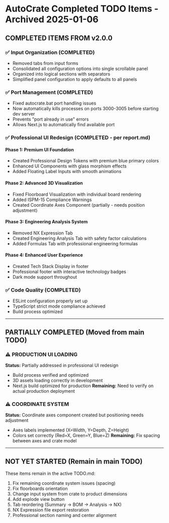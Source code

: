 # AutoCrate Completed TODO Items - Archived 2025-01-06

## COMPLETED ITEMS FROM v2.0.0

### ✅ Input Organization (COMPLETED)
- Removed tabs from input forms
- Consolidated all configuration options into single scrollable panel
- Organized into logical sections with separators
- Simplified panel configuration to apply defaults to all panels

### ✅ Port Management (COMPLETED)
- Fixed autocrate.bat port handling issues
- Now automatically kills processes on ports 3000-3005 before starting dev server
- Prevents "port already in use" errors
- Allows Next.js to automatically find available port

### ✅ Professional UI Redesign (COMPLETED - per report.md)

#### Phase 1: Premium UI Foundation
- Created Professional Design Tokens with premium blue primary colors
- Enhanced UI Components with glass morphism effects
- Added Floating Label Inputs with smooth animations

#### Phase 2: Advanced 3D Visualization
- Fixed Floorboard Visualization with individual board rendering
- Added ISPM-15 Compliance Warnings
- Created Coordinate Axes Component (partially - needs position adjustment)

#### Phase 3: Engineering Analysis System
- Removed NX Expression Tab
- Created Engineering Analysis Tab with safety factor calculations
- Added Formulas Tab with professional engineering formulas

#### Phase 4: Enhanced User Experience
- Created Tech Stack Display in footer
- Professional footer with interactive technology badges
- Dark mode support throughout

### ✅ Code Quality (COMPLETED)
- ESLint configuration properly set up
- TypeScript strict mode compliance achieved
- Build process optimized

---

## PARTIALLY COMPLETED (Moved from main TODO)

### ⚠️ PRODUCTION UI LOADING
**Status:** Partially addressed in professional UI redesign
- Build process verified and optimized
- 3D assets loading correctly in development
- Next.js build optimized for production
**Remaining:** Need to verify on actual production deployment

### ⚠️ COORDINATE SYSTEM
**Status:** Coordinate axes component created but positioning needs adjustment
- Axes labels implemented (X=Width, Y=Depth, Z=Height)
- Colors set correctly (Red=X, Green=Y, Blue=Z)
**Remaining:** Fix spacing between axes and crate model

---

## NOT YET STARTED (Remain in main TODO)

These items remain in the active TODO.md:
1. Fix remaining coordinate system issues (spacing)
2. Fix floorboards orientation
3. Change input system from crate to product dimensions
4. Add explode view button
5. Tab reordering (Summary → BOM → Analysis → NX)
6. NX Expression file export restoration
7. Professional section naming and center alignment